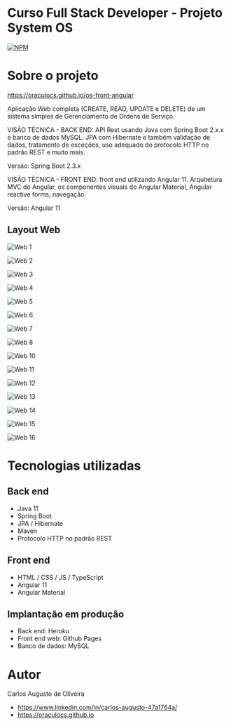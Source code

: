 # Curso Full Stack Developer - Projeto System OS
[![NPM](https://img.shields.io/npm/l/react)](https://github.com/oraculocs/os-front-angular/blob/master/LICENSE) 

# Sobre o projeto

https://oraculocs.github.io/os-front-angular

Aplicação Web completa (CREATE, READ, UPDATE e DELETE) de um sistema simples de Gerenciamento de Ordens de Serviço.

VISÃO TÉCNICA - BACK END:
API Rest usando Java com Spring Boot 2.x.x e banco de dados MySQL. JPA com Hibernate e também validação de dados, tratamento de exceções, uso adequado do protocolo HTTP no padrão REST e muito mais.

Versão: Spring Boot 2.3.x

VISÃO TÉCNICA - FRONT END:
front end utilizando Angular 11. Arquitetura MVC do Angular, os componentes visuais do Angular Material, Angular reactive forms, navegação.

Versão: Angular 11

## Layout Web

![Web 1](https://github.com/oraculocs/assets/blob/master/OS/inicio.JPG)

![Web 2](https://github.com/oraculocs/assets/blob/master/OS/menu.JPG)

![Web 3](https://github.com/oraculocs/assets/blob/master/OS/home.JPG)

![Web 4](https://github.com/oraculocs/assets/blob/master/OS/criarCliente.JPG)

![Web 5](https://github.com/oraculocs/assets/blob/master/OS/editarCliente.JPG)

![Web 6](https://github.com/oraculocs/assets/blob/master/OS/tableCliente.JPG)

![Web 7](https://github.com/oraculocs/assets/blob/master/OS/deletarCliente.JPG)

![Web 8](https://github.com/oraculocs/assets/blob/master/OS/criarTecnico.JPG)

![Web 10](https://github.com/oraculocs/assets/blob/master/OS/tableTecnico.JPG)

![Web 11](https://github.com/oraculocs/assets/blob/master/OS/editarTecnico.JPG)

![Web 12](https://github.com/oraculocs/assets/blob/master/OS/deletarTecnico.JPG)

![Web 13](https://github.com/oraculocs/assets/blob/master/OS/tableOS.JPG)

![Web 14](https://github.com/oraculocs/assets/blob/master/OS/criarOS.JPG)

![Web 15](https://github.com/oraculocs/assets/blob/master/OS/editarOS.JPG)

![Web 16](https://github.com/oraculocs/assets/blob/master/OS/tiposOS.JPG)

# Tecnologias utilizadas
## Back end
- Java 11
- Spring Boot
- JPA / Hibernate
- Maven
- Protocolo HTTP no padrão REST
## Front end
- HTML / CSS / JS / TypeScript
- Angular 11
- Angular Material
## Implantação em produção
- Back end: Heroku
- Front end web: Github Pages
- Banco de dados: MySQL

# Autor

Carlos Augusto de Oliveira
- https://www.linkedin.com/in/carlos-augusto-47a1764a/
- https://oraculocs.github.io


